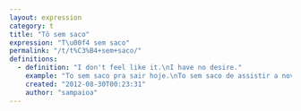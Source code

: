 ```yaml
---
layout: expression
category: t
title: "Tô sem saco"
expression: "T\u00f4 sem saco"
permalink: "/t/t%C3%B4+sem+saco/"
definitions:
  - definition: "I don't feel like it.\nI have no desire."
    example: "To sem saco pra sair hoje.\nTo sem saco de assistir a novela."
    created: "2012-08-30T00:23:31"
    author: "sampaioa"
---
```

